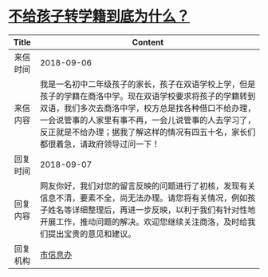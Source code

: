 # <a href="http://www.shangluo.gov.cn/zmhd/ldxxxx.jsp?urltype=leadermail.LeaderMailContentUrl&wbtreeid=1112&leadermailid=4905">不给孩子转学籍到底为什么？</a>
| Title |                                                                        Content                                                                         |
|:-----:|--------------------------------------------------------------------------------------------------------------------------------------------------------|
| 来信时间  | 2018-09-06                                                                                                                                             |
| 来信内容  | 我是一名初中二年级孩子的家长，孩子在双语学校上学，但是孩子的学籍在商洛中学。现在双语学校要求将孩子的学籍转到双语，我们多次去商洛中学，校方总是找各种借口不给办理，一会说管事的人家里有事不再，一会儿说管事的人去学习了，反正就是不给办理；据我了解这样的情况有四五十名，家长们都很着急，请政府领导过问一下！ |
| 回复时间  | 2018-09-07                                                                                                                                             |
| 回复内容  | 网友你好，我们对您的留言反映的问题进行了初核，发现有关信息不清，要素不全，尚无法办理。请您将有关情况，例如孩子姓名等详细整理后，再进一步反映，以利于我们有针对性地开展工作，推动问题的解决。欢迎您继续关注商洛，及时给我们提出宝贵的意见和建议。                               |
| 回复机构  | <a href="../../categories/agencies/市信息办.md">市信息办</a>                                                                                                   |